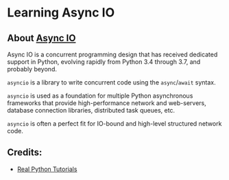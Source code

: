 # Learning Async IO

## About [Async IO](https://docs.python.org/3/library/asyncio.html)

Async IO is a concurrent programming design that has received dedicated support in Python,
evolving rapidly from Python 3.4 through 3.7, and probably beyond.

`asyncio` is a library to write concurrent code using the `async`/`await` syntax.

`asyncio` is used as a foundation for multiple Python asynchronous frameworks
that provide high-performance network and web-servers,
database connection libraries, distributed task queues, etc.

`asyncio` is often a perfect fit for IO-bound and high-level structured network code.

## Credits:

- [Real Python Tutorials](https://realpython.com/async-io-python/#odds-and-ends)



















